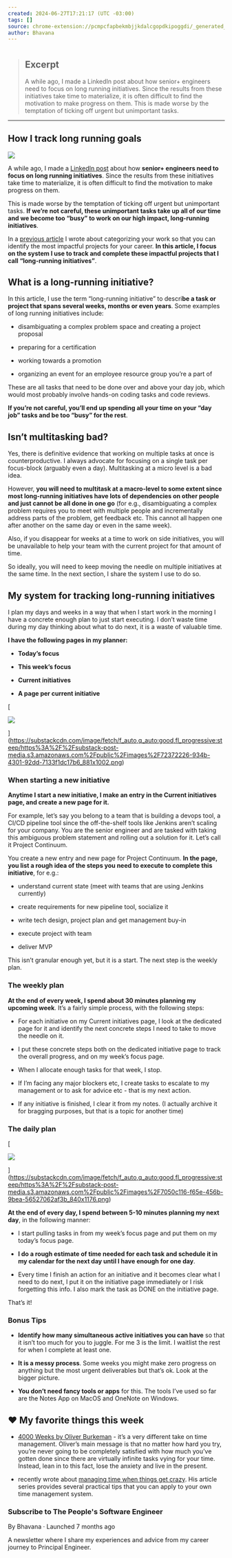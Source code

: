 ```yaml
---
created: 2024-06-27T17:21:17 (UTC -03:00)
tags: []
source: chrome-extension://pcmpcfapbekmbjjkdalcgopdkipoggdi/_generated_background_page.html
author: Bhavana
---
```


# 

> ## Excerpt
> A while ago, I made a LinkedIn post about how senior+ engineers need to focus on long running initiatives. Since the results from these initiatives take time to materialize, it is often difficult to find the motivation to make progress on them. This is made worse by the temptation of ticking off urgent but unimportant tasks.

---
## How I track long running goals

[![](https://substackcdn.com/image/fetch/w_80,c_limit,f_auto,q_auto:good,fl_progressive:steep/https%3A%2F%2Fsubstack-post-media.s3.amazonaws.com%2Fpublic%2Fimages%2F1814ce7d-28af-44b0-911a-86c4c19b315f_750x751.jpeg)](https://substack.com/profile/19392083-bhavana)

A while ago, I made a [LinkedIn post](https://www.linkedin.com/posts/bhavanahindupur_an-important-skill-i-learned-when-growing-activity-7194452104650838016-_Azw?utm_source=share&utm_medium=member_ios) about how **senior+ engineers need to focus on long running initiatives**. Since the results from these initiatives take time to materialize, it is often difficult to find the motivation to make progress on them.

This is made worse by the temptation of ticking off urgent but unimportant tasks. **If we’re not careful, these unimportant tasks take up all of our time and we become too “busy” to work on our high impact, long-running initiatives**.

In a [previous article](https://thepeoplessoftwareengineer.substack.com/p/make-time-for-stretch-goals-and-advance) I wrote about categorizing your work so that you can identify the most impactful projects for your career. **In this article, I focus on the system I use to track and complete these impactful projects that I call “long-running initiatives”**.

## What is a long-running initiative?

In this article, I use the term “long-running initiative” to descri**be a task or project that spans several weeks, months or even years**. Some examples of long running initiatives include:

-   disambiguating a complex problem space and creating a project proposal
    
-   preparing for a certification
    
-   working towards a promotion
    
-   organizing an event for an employee resource group you’re a part of
    

These are all tasks that need to be done over and above your day job, which would most probably involve hands-on coding tasks and code reviews.

**If you’re not careful, you’ll end up spending all your time on your “day job” tasks and be too “busy” for the rest**.

## Isn’t multitasking bad?

Yes, there is definitive evidence that working on multiple tasks at once is counterproductive. I always advocate for focusing on a single task per focus-block (arguably even a day). Multitasking at a micro level is a bad idea.

However, **you will need to multitask at a macro-level to some extent since most long-running initiatives have lots of dependencies on other people and just cannot be all done in one go** (for e.g., disambiguating a complex problem requires you to meet with multiple people and incrementally address parts of the problem, get feedback etc. This cannot all happen one after another on the same day or even in the same week).

Also, if you disappear for weeks at a time to work on side initiatives, you will be unavailable to help your team with the current project for that amount of time.

So ideally, you will need to keep moving the needle on multiple initiatives at the same time. In the next section, I share the system I use to do so.

## My system for tracking long-running initiatives

I plan my days and weeks in a way that when I start work in the morning I have a concrete enough plan to just start executing. I don’t waste time during my day thinking about what to do next, it is a waste of valuable time.

**I have the following pages in my planner:**

-   **Today’s focus**
    
-   **This week’s focus**
    
-   **Current initiatives**
    
-   **A page per current initiative**
    

[

![](https://substackcdn.com/image/fetch/w_1456,c_limit,f_auto,q_auto:good,fl_progressive:steep/https%3A%2F%2Fsubstack-post-media.s3.amazonaws.com%2Fpublic%2Fimages%2F72372226-934b-4301-92dd-7133f1dc17b6_881x1002.png)

](https://substackcdn.com/image/fetch/f_auto,q_auto:good,fl_progressive:steep/https%3A%2F%2Fsubstack-post-media.s3.amazonaws.com%2Fpublic%2Fimages%2F72372226-934b-4301-92dd-7133f1dc17b6_881x1002.png)

### When starting a new initiative

**Anytime I start a new initiative, I make an entry in the Current initiatives page, and create a new page for it.**

For example, let’s say you belong to a team that is building a devops tool, a CI/CD pipeline tool since the off-the-shelf tools like Jenkins aren’t scaling for your company. You are the senior engineer and are tasked with taking this ambiguous problem statement and rolling out a solution for it. Let’s call it Project Continuum.

You create a new entry and new page for Project Continuum. **In the page, you list a rough idea of the steps you need to execute to complete this initiative**, for e.g.:

-   understand current state (meet with teams that are using Jenkins currently)
    
-   create requirements for new pipeline tool, socialize it
    
-   write tech design, project plan and get management buy-in
    
-   execute project with team
    
-   deliver MVP
    

This isn’t granular enough yet, but it is a start. The next step is the weekly plan.

### The weekly plan

**At the end of every week, I spend about 30 minutes planning my upcoming week**. It’s a fairly simple process, with the following steps:

-   For each initiative on my Current initiatives page, I look at the dedicated page for it and identify the next concrete steps I need to take to move the needle on it.
    
-   I put these concrete steps both on the dedicated initiative page to track the overall progress, and on my week’s focus page.
    
-   When I allocate enough tasks for that week, I stop.
    
-   If I’m facing any major blockers etc, I create tasks to escalate to my management or to ask for advice etc - that is my next action.
    
-   If any initiative is finished, I clear it from my notes. (I actually archive it for bragging purposes, but that is a topic for another time)
    

### The daily plan

[

![](https://substackcdn.com/image/fetch/w_1456,c_limit,f_auto,q_auto:good,fl_progressive:steep/https%3A%2F%2Fsubstack-post-media.s3.amazonaws.com%2Fpublic%2Fimages%2F7050c116-f65e-456b-9bea-56527062af3b_840x1176.png)

](https://substackcdn.com/image/fetch/f_auto,q_auto:good,fl_progressive:steep/https%3A%2F%2Fsubstack-post-media.s3.amazonaws.com%2Fpublic%2Fimages%2F7050c116-f65e-456b-9bea-56527062af3b_840x1176.png)

**At the end of every day, I spend between 5-10 minutes planning my next day**, in the following manner:

-   I start pulling tasks in from my week’s focus page and put them on my today’s focus page.
    
-   **I do a rough estimate of time needed for each task and schedule it in my calendar for the next day until I have enough for one day**.
    
-   Every time I finish an action for an initiative and it becomes clear what I need to do next, I put it on the initiative page immediately or I risk forgetting this info. I also mark the task as DONE on the initiative page.
    

That’s it!

### Bonus Tips

-   **Identify how many simultaneous active initiatives you can have** so that it isn’t too much for you to juggle. For me 3 is the limit. I waitlist the rest for when I complete at least one.
    
-   **It is a messy process**. Some weeks you might make zero progress on anything but the most urgent deliverables but that’s ok. Look at the bigger picture.
    
-   **You don’t need fancy tools or apps** for this. The tools I’ve used so far are the Notes App on MacOS and OneNote on Windows.
    

## ❤️ My favorite things this week

-   [4000 Weeks by Oliver Burkeman](https://a.co/d/2aYOS7x) - it’s a very different take on time management. Oliver’s main message is that no matter how hard you try, you’re never going to be completely satisfied with how much you’ve gotten done since there are virtually infinite tasks vying for your time. Instead, lean in to this fact, lose the anxiety and live in the present.
    
-   recently wrote about [managing time when things get crazy](https://open.substack.com/pub/levelupsoftwareengineering/p/pt2-how-to-get-more-done-when-things?r=bjn0z&utm_medium=ios). His article series provides several practical tips that you can apply to your own time management system.

### Subscribe to The People's Software Engineer

By Bhavana · Launched 7 months ago

A newsletter where I share my experiences and advice from my career journey to Principal Engineer.
